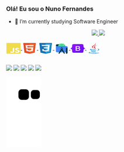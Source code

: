 ### Olá! Eu sou o Nuno Fernandes

- 📜 I’m currently studying Software Engineer
<div align="center">
  <a href="https://github.com/nunofernandes2000">
  <img height="180em" src="https://github-readme-stats.vercel.app/api?username=nunofernandes2000&show_icons=true&theme=dracula&include_all_commits=true&count_private=true"/>
  <img height="180em" src="https://github-readme-stats.vercel.app/api/top-langs/?username=nunofernandes2000&layout=compact&langs_count=7&theme=dracula"/>
</div>
  <div style="display: inline_block"><br>
  <img align="center" alt="Rafa-Js" height="30" width="40" src="https://raw.githubusercontent.com/devicons/devicon/master/icons/javascript/javascript-plain.svg">
  <img align="center" alt="Rafa-HTML" height="30" width="40" src="https://raw.githubusercontent.com/devicons/devicon/master/icons/html5/html5-original.svg">
  <img align="center" alt="Rafa-CSS" height="30" width="40" src="https://raw.githubusercontent.com/devicons/devicon/master/icons/css3/css3-original.svg">
  <img align="center" alt="Rafa-AndroidStudio" height="30" width="40" src="https://raw.githubusercontent.com/devicons/devicon/master/icons/androidstudio/androidstudio-original.svg">
     <img align="center" alt="Rafa-bootstrap" height="30" width="40" src="https://raw.githubusercontent.com/devicons/devicon/master/icons/bootstrap/bootstrap-original.svg">
     <img align="center" alt="Rafa-Java" height="30" width="40" src="https://raw.githubusercontent.com/devicons/devicon/master/icons/java/java-original.svg">    
</div>
  
 ##
  
  <div>  
  <a href="https://www.instagram.com/nuno.d.costa.fernandes/" target="_blank"><img src="https://img.shields.io/badge/-Instagram-%23E4405F?style=for-the-badge&logo=instagram&logoColor=white" target="_blank"></a>
 	<a href="https://www.twitch.tv/pskgodcs" target="_blank"><img src="https://img.shields.io/badge/Twitch-9146FF?style=for-the-badge&logo=twitch&logoColor=white" target="_blank"></a>
 <a href="https://www.facebook.com/nuno.fernandes.355" target="_blank"><img src="https://img.shields.io/badge/Facebook-1877F2?style=for-the-badge&logo=facebook&logoColor=white" target="_blank"></a>
     <a href="https://www.linkedin.com/in/nuno-fernandes-164910238/" target="_blank"><img src="https://img.shields.io/badge/LinkedIn-0077B5?style=for-the-badge&logo=linkedin&logoColor=white" target="_blank"></a> 
  <a href = "mailto:contatorafaballerini@gmail.com"><img src="https://img.shields.io/badge/-Gmail-%23333?style=for-the-badge&logo=gmail&logoColor=white" target="_blank"></a>

 
  ![Snake animation](https://github.com/rafaballerini/rafaballerini/blob/output/github-contribution-grid-snake.svg)
 
</div>
